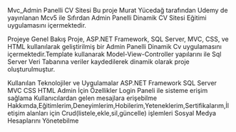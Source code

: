 Mvc_Admin Panelli CV Sitesi
Bu proje Murat Yücedağ tarafından Udemy de yayınlanan Mcv5 ile Sıfırdan Admin Panelli Dinamik CV Sitesi Eğitimi uygulamasını içermektedir.

Projeye Genel Bakış
Proje, ASP.NET Framework, SQL Server, MVC, CSS, ve HTML kullanılarak geliştirilmiş bir Admin Panelli Dinamik Cv uygulamasını içermektedir.Template kullanarak Model-View-Controller yapılarını ile Sql Server Veri Tabanına veriler kaydedilerek dinamik olarak proje oluşturulmuştur.

Kullanılan Teknolojiler ve Uygulamalar
ASP.NET Framework
SQL Server
MVC
CSS
HTML
Admin İçin Özellikler
Login Paneli ile sisteme erişim sağlama
Kullanıcılardan gelen mesajlara erişebilme
Hakkımda,Eğitimlerim,Deneyimlerim,Hobilerim,Yeteneklerim,Sertifikalarım,İletişim alanları için Crud(listele,ekle,sil,güncelle) işlemleri
Sosyal Medya Hesaplarını Yönetebilme
